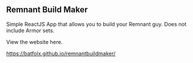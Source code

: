## Remnant Build Maker

Simple ReactJS App that allows you to build your Remnant guy. Does not include Armor
sets.

View the website here.

https://batfolx.github.io/remnantbuildmaker/
